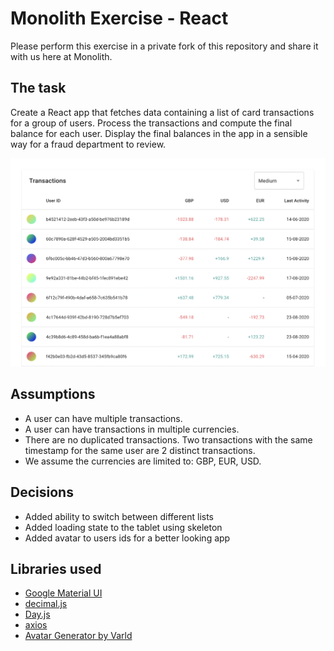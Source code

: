 # Monolith Exercise - React
Please perform this exercise in a private fork of this repository and share it with us here at Monolith.

## The task
Create a React app that fetches data containing a list of card transactions for a group of users. Process the transactions and compute the final balance for each user. Display the final balances in the app in a sensible way for a fraud department to review.

![screenshot](public/screenshot.png)

## Assumptions
- A user can have multiple transactions.
- A user can have transactions in multiple currencies.
- There are no duplicated transactions. Two transactions with the same timestamp for the same user are 2 distinct transactions.
- We assume the currencies are limited to: GBP, EUR, USD.

## Decisions
- Added ability to switch between different lists
- Added loading state to the tablet using skeleton
- Added avatar to users ids for a better looking app

## Libraries used

- [Google Material UI](https://mui.com)
- [decimal.js](https://mikemcl.github.io/decimal.js/)
- [Day.js](https://day.js.org/)
- [axios](https://axios-http.com/)
- [Avatar Generator by Varld](https://gradient-avatar.glitch.me/)
